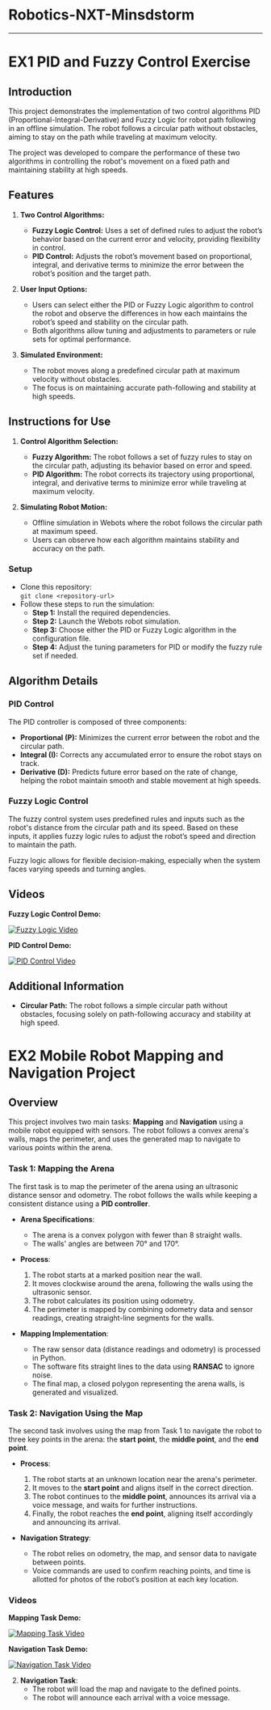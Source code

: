 # Robotics-NXT-Minsdstorm

---

# EX1 PID and Fuzzy Control Exercise

## Introduction

This project demonstrates the implementation of two control algorithms PID (Proportional-Integral-Derivative) and Fuzzy Logic for robot path following in an offline simulation. The robot follows a circular path without obstacles, aiming to stay on the path while traveling at maximum velocity.

The project was developed to compare the performance of these two algorithms in controlling the robot's movement on a fixed path and maintaining stability at high speeds.

## Features

1. **Two Control Algorithms:**
   - **Fuzzy Logic Control:** Uses a set of defined rules to adjust the robot’s behavior based on the current error and velocity, providing flexibility in control.
   - **PID Control:** Adjusts the robot’s movement based on proportional, integral, and derivative terms to minimize the error between the robot’s position and the target path.

2. **User Input Options:**
   - Users can select either the PID or Fuzzy Logic algorithm to control the robot and observe the differences in how each maintains the robot’s speed and stability on the circular path.
   - Both algorithms allow tuning and adjustments to parameters or rule sets for optimal performance.

3. **Simulated Environment:**
   - The robot moves along a predefined circular path at maximum velocity without obstacles.
   - The focus is on maintaining accurate path-following and stability at high speeds.

## Instructions for Use

1. **Control Algorithm Selection:**
   - **Fuzzy Algorithm:** The robot follows a set of fuzzy rules to stay on the circular path, adjusting its behavior based on error and speed.
   - **PID Algorithm:** The robot corrects its trajectory using proportional, integral, and derivative terms to minimize error while traveling at maximum velocity.

2. **Simulating Robot Motion:**
   - Offline simulation in Webots where the robot follows the circular path at maximum speed.
   - Users can observe how each algorithm maintains stability and accuracy on the path.

### Setup

- Clone this repository:  
  `git clone <repository-url>`
- Follow these steps to run the simulation:
  - **Step 1:** Install the required dependencies.
  - **Step 2:** Launch the Webots robot simulation.
  - **Step 3:** Choose either the PID or Fuzzy Logic algorithm in the configuration file.
  - **Step 4:** Adjust the tuning parameters for PID or modify the fuzzy rule set if needed.

## Algorithm Details

### PID Control

The PID controller is composed of three components:
- **Proportional (P):** Minimizes the current error between the robot and the circular path.
- **Integral (I):** Corrects any accumulated error to ensure the robot stays on track.
- **Derivative (D):** Predicts future error based on the rate of change, helping the robot maintain smooth and stable movement at high speeds.

### Fuzzy Logic Control

The fuzzy control system uses predefined rules and inputs such as the robot's distance from the circular path and its speed. Based on these inputs, it applies fuzzy logic rules to adjust the robot’s speed and direction to maintain the path.

Fuzzy logic allows for flexible decision-making, especially when the system faces varying speeds and turning angles.

## Videos

**Fuzzy Logic Control Demo:**
  
  [![Fuzzy Logic Video](https://img.youtube.com/vi/dcy70bwZtdM/0.jpg)](https://www.youtube.com/watch?v=dcy70bwZtdM)

**PID Control Demo:**  
  
  [![PID Control Video](https://img.youtube.com/vi/QiZ7IdSNQyE/0.jpg)](https://www.youtube.com/watch?v=QiZ7IdSNQyE)

  

## Additional Information

- **Circular Path:** The robot follows a simple circular path without obstacles, focusing solely on path-following accuracy and stability at high speed.


# EX2 Mobile Robot Mapping and Navigation Project

## Overview
This project involves two main tasks: **Mapping** and **Navigation** using a mobile robot equipped with sensors. The robot follows a convex arena's walls, maps the perimeter, and uses the generated map to navigate to various points within the arena.

### Task 1: Mapping the Arena
The first task is to map the perimeter of the arena using an ultrasonic distance sensor and odometry. The robot follows the walls while keeping a consistent distance using a **PID controller**.

- **Arena Specifications**:
  - The arena is a convex polygon with fewer than 8 straight walls.
  - The walls' angles are between 70° and 170°.

- **Process**:
  1. The robot starts at a marked position near the wall.
  2. It moves clockwise around the arena, following the walls using the ultrasonic sensor.
  3. The robot calculates its position using odometry.
  4. The perimeter is mapped by combining odometry data and sensor readings, creating straight-line segments for the walls.

- **Mapping Implementation**:
  - The raw sensor data (distance readings and odometry) is processed in Python.
  - The software fits straight lines to the data using **RANSAC** to ignore noise.
  - The final map, a closed polygon representing the arena walls, is generated and visualized.

### Task 2: Navigation Using the Map
The second task involves using the map from Task 1 to navigate the robot to three key points in the arena: the **start point**, the **middle point**, and the **end point**.

- **Process**:
  1. The robot starts at an unknown location near the arena's perimeter.
  2. It moves to the **start point** and aligns itself in the correct direction.
  3. The robot continues to the **middle point**, announces its arrival via a voice message, and waits for further instructions.
  4. Finally, the robot reaches the **end point**, aligning itself accordingly and announcing its arrival.

- **Navigation Strategy**:
  - The robot relies on odometry, the map, and sensor data to navigate between points.
  - Voice commands are used to confirm reaching points, and time is allotted for photos of the robot’s position at each key location.

### Videos

**Mapping Task Demo:**
  
  [![Mapping Task Video](https://img.youtube.com/vi/px3fI0Kq2RM/0.jpg)](https://www.youtube.com/watch?v=px3fI0Kq2RM)

**Navigation Task Demo:**
  
  [![Navigation Task Video](https://img.youtube.com/vi/dQDKZyy3hPQ/0.jpg)](https://www.youtube.com/watch?v=dQDKZyy3hPQ)

2. **Navigation Task**:
    - The robot will load the map and navigate to the defined points.
    - The robot will announce each arrival with a voice message.

